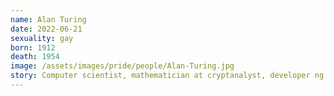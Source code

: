 ```yaml
---
name: Alan Turing
date: 2022-06-21
sexuality: gay
born: 1912
death: 1954
image: /assets/images/pride/people/Alan-Turing.jpg
story: Computer scientist, mathematician at cryptanalyst, developer ng Turing machine at Turing test, at ama ng theoretical computer science at artificial intelligence. Isang trahedya ang ipinataw sa kaniyang chemical castration bilang parusa sa pagiging bakla. Siya ang kasalukuyang mukha ng £50 bill ng Bank of England.
---
```


